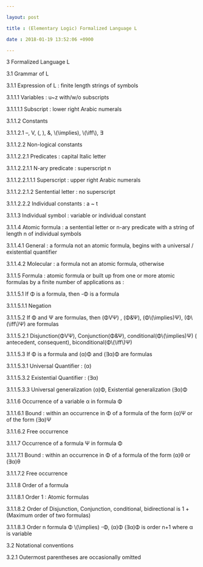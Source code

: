 ```yaml
---

layout: post

title : (Elementary Logic) Formalized Language L

date : 2018-01-19 13:52:06 +0900

---
```


3	Formalized Language L

3.1	Grammar of L

3.1.1	Expression of L : finite length strings of symbols

3.1.1.1	Variables : u~z with/w/o subscripts

3.1.1.1.1	Subscript : lower right Arabic numerals

3.1.1.2	Constants

3.1.1.2.1	–, V, (, ), &, \\(\implies\), \\(\iff\\), ∃

3.1.1.2.2	Non-logical constants

3.1.1.2.2.1	Predicates : capital Italic letter

3.1.1.2.2.1.1	N-ary predicate : superscript n

3.1.1.2.2.1.1.1	Superscript : upper right Arabic numerals

3.1.1.2.2.1.2	Sentential letter : no superscript

3.1.1.2.2.2	Individual constants : a ~ t

3.1.1.3	Individual symbol : variable or individual constant

3.1.1.4	Atomic formula : a sentential letter or n-ary predicate with a string of length n of individual symbols

3.1.1.4.1	General : a formula not an atomic formula, begins with a universal / existential quantifier

3.1.1.4.2	Molecular : a formula not an atomic formula, otherwise

3.1.1.5	Formula : atomic formula or built up from one or more atomic formulas by a finite number of applications as :

3.1.1.5.1	If Φ is a formula, then -Φ is a formula

3.1.1.5.1.1	Negation

3.1.1.5.2	If Φ and Ψ are formulas, then (ΦVΨ) , (Φ&Ψ), (Φ\\(\implies\)Ψ), (Φ\\(\iff\\)Ψ) are formulas

3.1.1.5.2.1	Disjunction(ΦVΨ), Conjunction(Φ&Ψ), conditional(Φ\\(\implies\)Ψ) ( antecedent, consequent), biconditional(Φ\\(\iff\\)Ψ)

3.1.1.5.3	If Φ is a formula and (α)Φ and (∃α)Φ are formulas 

3.1.1.5.3.1	Universal Quantifier : (α) 

3.1.1.5.3.2	Existential Quantifier : (∃α)

3.1.1.5.3.3	Universal generalization (α)Φ, Existential generalization (∃α)Φ

3.1.1.6	Occurrence of a variable α in formula Φ

3.1.1.6.1	Bound : within an occurrence in Φ of a formula of the form (α)Ψ or of the form (∃α)Ψ

3.1.1.6.2	Free occurrence 

3.1.1.7	Occurrence of a formula Ψ in formula Φ

3.1.1.7.1	Bound : within an occurrence in Φ of a formula of the form (α)θ or (∃α)θ

3.1.1.7.2	Free occurrence

3.1.1.8	Order of a formula

3.1.1.8.1	Order 1 : Atomic formulas

3.1.1.8.2	Order of Disjunction, Conjunction, conditional, bidirectional is 1 + (Maximum order of two formulas)

3.1.1.8.3	Order n formula Φ \\(\implies\) -Φ, (α)Φ (∃α)Φ is order n+1 where α is variable

3.2	Notational conventions

3.2.1	Outermost parentheses are occasionally omitted

